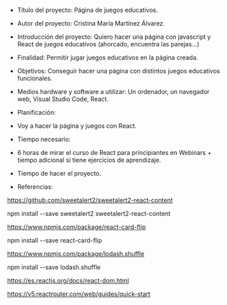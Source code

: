 - Título del proyecto: Página de juegos educativos.
- Autor del proyecto: Cristina María Martínez Álvarez.
- Introducción del proyecto: Quiero hacer una página con javascript y React de juegos educativos (ahorcado, encuentra las parejas...)
- Finalidad: Permitir jugar juegos educativos en la página creada.
- Objetivos: Conseguir hacer una página con distintos juegos educativos funcionales.
- Medios hardware y software a utilizar: Un ordenador, un navegador web, Visual Studio Code, React.
- Planificación: 
- Voy a hacer la página y juegos con React.
- Tiempo necesario:
- 6 horas de mirar el curso de React para principiantes en Webinars + tiempo adicional si tiene ejercicios de aprendizaje.
- Tiempo de hacer el proyecto.

- Referencias:

https://github.com/sweetalert2/sweetalert2-react-content

npm install --save sweetalert2 sweetalert2-react-content

https://www.npmjs.com/package/react-card-flip

npm install --save react-card-flip

https://www.npmjs.com/package/lodash.shuffle

npm install --save lodash.shuffle

https://es.reactjs.org/docs/react-dom.html

https://v5.reactrouter.com/web/guides/quick-start


